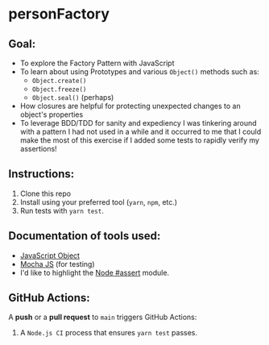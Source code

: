 # personFactory

## Goal:

- To explore the Factory Pattern with JavaScript
- To learn about using Prototypes and various `Object()` methods such as:
  - `Object.create()`
  - `Object.freeze()`
  - `Object.seal()` (perhaps)
- How closures are helpful for protecting unexpected changes to an object's properties
- To leverage BDD/TDD for sanity and expediency
  I was tinkering around with a pattern I had not used in a while and it occurred to me that I could make the most of this exercise if I added some tests to rapidly verify my assertions!

## Instructions:

1. Clone this repo
1. Install using your preferred tool (`yarn`, `npm`, etc.)
1. Run tests with `yarn test`.

## Documentation of tools used:

- [JavaScript Object](https://developer.mozilla.org/en-US/docs/Web/JavaScript/Reference/Global_Objects/Object)
- [Mocha JS](https://mochajs.org/) (for testing)
- I'd like to highlight the [Node #assert](https://nodejs.org/api/assert.html#assert) module.

## GitHub Actions:

A **push** or a **pull request** to `main` triggers GitHub Actions:

1. A `Node.js CI` process that ensures `yarn test` passes.
